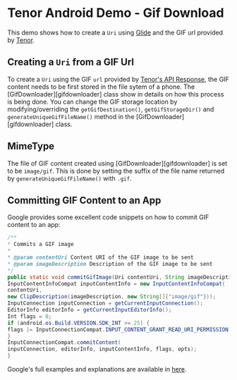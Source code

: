 Tenor Android Demo - Gif Download
=================================
This demo shows how to create a `Uri` using [Glide](https://github.com/bumptech/glide) and the GIF url provided by [Tenor](https://tenor.com/gifapi).


## Creating a `Uri` from a GIF Url
To create a `Uri` using the GIF `url` provided by [Tenor's API Response](https://tenor.com/gifapi#Result), the GIF content needs to be first stored in the file sytem of a phone.  The [GifDownloader][gifdownloader] class show in details on how this process is being done.  You can change the GIF storage location by modifying/overriding the `getGifDestination()`, `getGifStorageDir()` and `generateUniqueGifFileName()` method in the [GifDownloader][gifdownloader] class.


## MimeType
The file of GIF content created using [GifDownloader][gifdownloader] is set to be `image/gif`.  This is done by setting the suffix of the file name returned by `generateUniqueGifFileName()` with `.gif`.


## Committing GIF Content to an App
Google provides some excellent code snippets on how to commit GIF content to an app:
```java
/**
* Commits a GIF image
*
* @param contentUri Content URI of the GIF image to be sent
* @param imageDescription Description of the GIF image to be sent
*/
public static void commitGifImage(Uri contentUri, String imageDescription) {
InputContentInfoCompat inputContentInfo = new InputContentInfoCompat(
contentUri,
new ClipDescription(imageDescription, new String[]{"image/gif"}));
InputConnection inputConnection = getCurrentInputConnection();
EditorInfo editorInfo = getCurrentInputEditorInfo();
Int flags = 0;
if (android.os.Build.VERSION.SDK_INT >= 25) {
flags |= InputConnectionCompat.INPUT_CONTENT_GRANT_READ_URI_PERMISSION;
}
InputConnectionCompat.commitContent(
inputConnection, editorInfo, inputContentInfo, flags, opts);
}
```
Google's full examples and explanations are available in [here](https://developer.android.com/guide/topics/text/image-keyboard.html#adding_image_support_to_imes).
